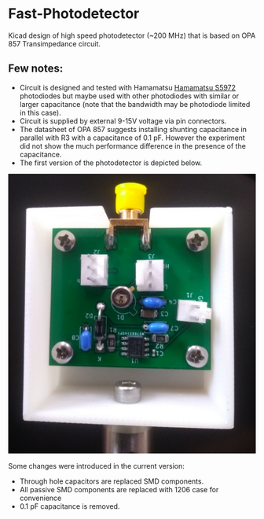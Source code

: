 # Fast-Photodetector
Kicad design of high speed photodetector (~200 MHz) that is based on OPA 857 Transimpedance circuit. 
## Few notes:
- Circuit is designed and tested with Hamamatsu [Hamamatsu S5972](https://www.hamamatsu.com/eu/en/product/type/S5972/index.html) photodiodes  but maybe used with other photodiodes with similar or larger capacitance (note that the bandwidth may be photodiode limited in this case). 
- Circuit is supplied by external 9-15V voltage via pin connectors. 
- The datasheet of OPA 857 suggests installing shunting capacitance in parallel with R3 with a capacitance of 0.1 pF. 
However the experiment did not show the much performance difference in the presence of the capacitance.
- The first version of the photodetector is depicted below.

![Assembled Photodetectors](Photo.jpg)

Some changes were introduced in the current version:
- Through hole capacitors are replaced SMD components.
- All passive SMD components are replaced with 1206 case for convenience
- 0.1 pF capacitance is removed.
